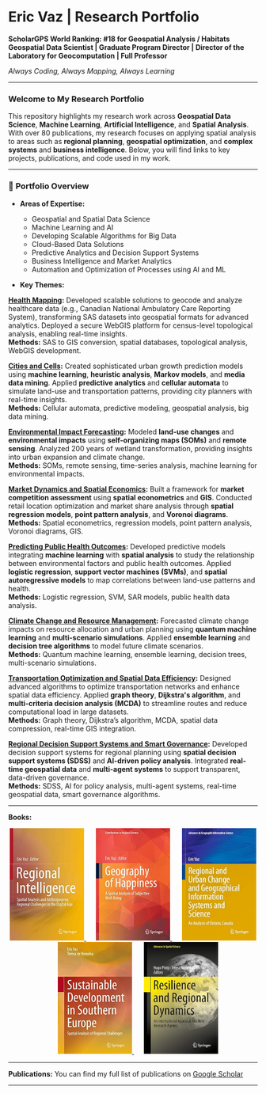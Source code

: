 # Eric Vaz | Research Portfolio

**ScholarGPS World Ranking: #18 for Geospatial Analysis / Habitats**  
**Geospatial Data Scientist | Graduate Program Director | Director of the Laboratory for Geocomputation | Full Professor**

*Always Coding, Always Mapping, Always Learning*

---

### Welcome to My Research Portfolio

This repository highlights my research work across **Geospatial Data Science**, **Machine Learning**, **Artificial Intelligence**, and **Spatial Analysis**. With over 80 publications, my research focuses on applying spatial analysis to areas such as **regional planning**, **geospatial optimization**, and **complex systems** and **business intelligence**. Below, you will find links to key projects, publications, and code used in my work.

---

### 📂 **Portfolio Overview**

- **Areas of Expertise:**
  - Geospatial and Spatial Data Science
  - Machine Learning and AI
  - Developing Scalable Algorithms for Big Data
  - Cloud-Based Data Solutions
  - Predictive Analytics and Decision Support Systems
  - Business Intelligence and Market Analytics
  - Automation and Optimization of Processes using AI and ML
  
- **Key Themes:**

**[Health Mapping](link-to-repo):** Developed scalable solutions to geocode and analyze healthcare data (e.g., Canadian National Ambulatory Care Reporting System), transforming SAS datasets into geospatial formats for advanced analytics. Deployed a secure WebGIS platform for census-level topological analysis, enabling real-time insights.  
  **Methods:** SAS to GIS conversion, spatial databases, topological analysis, WebGIS development.

**[Cities and Cells](link-to-repo):** Created sophisticated urban growth prediction models using **machine learning**, **heuristic analysis**, **Markov models**, and **media data mining**. Applied **predictive analytics** and **cellular automata** to simulate land-use and transportation patterns, providing city planners with real-time insights.  
  **Methods:** Cellular automata, predictive modeling, geospatial analysis, big data mining.

**[Environmental Impact Forecasting](link-to-repo):** Modeled **land-use changes** and **environmental impacts** using **self-organizing maps (SOMs)** and **remote sensing**. Analyzed 200 years of wetland transformation, providing insights into urban expansion and climate change.  
  **Methods:** SOMs, remote sensing, time-series analysis, machine learning for environmental impacts.

**[Market Dynamics and Spatial Economics](link-to-repo):** Built a framework for **market competition assessment** using **spatial econometrics** and **GIS**. Conducted retail location optimization and market share analysis through **spatial regression models**, **point pattern analysis**, and **Voronoi diagrams**.  
  **Methods:** Spatial econometrics, regression models, point pattern analysis, Voronoi diagrams, GIS.

**[Predicting Public Health Outcomes](link-to-repo):** Developed predictive models integrating **machine learning** with **spatial analysis** to study the relationship between environmental factors and public health outcomes. Applied **logistic regression**, **support vector machines (SVMs)**, and **spatial autoregressive models** to map correlations between land-use patterns and health.  
  **Methods:** Logistic regression, SVM, SAR models, public health data analysis.

**[Climate Change and Resource Management](link-to-repo):** Forecasted climate change impacts on resource allocation and urban planning using **quantum machine learning** and **multi-scenario simulations**. Applied **ensemble learning** and **decision tree algorithms** to model future climate scenarios.  
  **Methods:** Quantum machine learning, ensemble learning, decision trees, multi-scenario simulations.

**[Transportation Optimization and Spatial Data Efficiency](link-to-repo):** Designed advanced algorithms to optimize transportation networks and enhance spatial data efficiency. Applied **graph theory**, **Dijkstra's algorithm**, and **multi-criteria decision analysis (MCDA)** to streamline routes and reduce computational load in large datasets.  
  **Methods:** Graph theory, Dijkstra’s algorithm, MCDA, spatial data compression, real-time GIS integration.

**[Regional Decision Support Systems and Smart Governance](link-to-repo):** Developed decision support systems for regional planning using **spatial decision support systems (SDSS)** and **AI-driven policy analysis**. Integrated **real-time geospatial data** and **multi-agent systems** to support transparent, data-driven governance.  
  **Methods:** SDSS, AI for policy analysis, multi-agent systems, real-time geospatial data, smart governance algorithms.

---
**Books:**

<p align="center">
  <a href="link-to-book-details-1">
    <img src="https://github.com/ericvaz/portfolio/blob/main/1.jpg" alt="Regional Intelligence" width="150"/>
  </a>&nbsp;&nbsp;&nbsp;&nbsp;
  <a href="link-to-book-details-2">
    <img src="https://github.com/ericvaz/portfolio/blob/main/2.jpg" alt="Geography of Happiness" width="150"/>
  </a>&nbsp;&nbsp;&nbsp;&nbsp;
  <a href="link-to-book-details-3">
    <img src="https://github.com/ericvaz/portfolio/blob/main/3.jpg" alt="Regional and Urban Change and Geographical Information Systems and Science" width="150"/>
  </a>&nbsp;&nbsp;&nbsp;&nbsp;
  <a href="link-to-book-details-4">
    <img src="https://github.com/ericvaz/portfolio/blob/main/4.jpg" alt="Sustainable Development in Southern Europe" width="150"/>
  </a>&nbsp;&nbsp;&nbsp;&nbsp;
  <a href="link-to-book-details-5">
    <img src="https://github.com/ericvaz/portfolio/blob/main/5.jpg" alt="Resilience and Regional Dynamics" width="150"/>
  </a>
</p>


---

**Publications:**
You can find my full list of publications on [Google Scholar](https://scholar.google.com/citations?user=EfpbSEYAAAAJ&hl=en)

---
